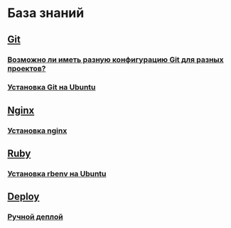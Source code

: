 # База знаний

## [Git](git)
### [Возможно ли иметь разную конфигурацию Git для разных проектов?](git/config.md)
### [Установка Git на Ubuntu](git/install.md)
## [Nginx](nginx)
### [Установка nginx](nginx/install.md)
## [Ruby](ruby/README.md)
### [Установка rbenv на Ubuntu](ruby/install.md)
## [Deploy](deploy/README.md)
### [Ручной деплой](deploy/handmade.md)